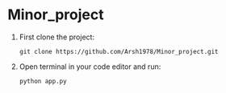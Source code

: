 # Minor_project

1) First clone the project:
   ```
   git clone https://github.com/Arsh1978/Minor_project.git
   ```
2) Open terminal in your code editor and run:
   ```
   python app.py
   ```
